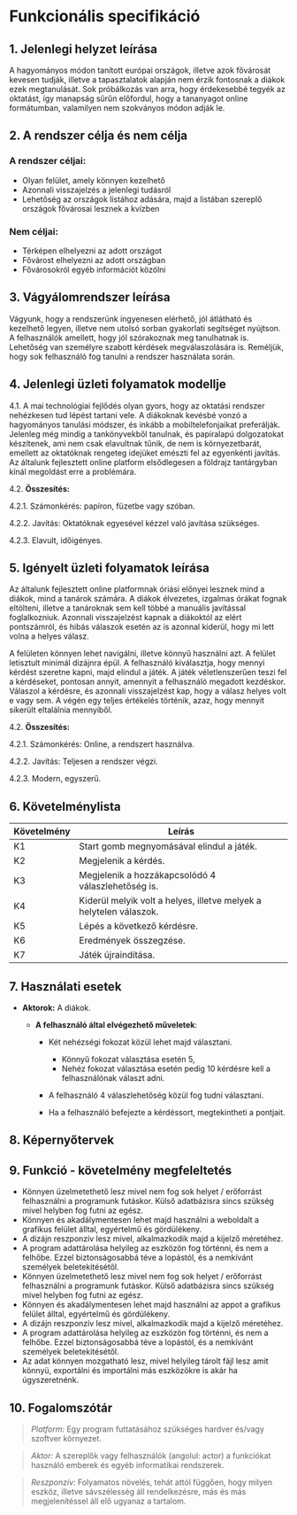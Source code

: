 # Funkcionális specifikáció

## 1. Jelenlegi helyzet leírása
A hagyományos módon tanított európai országok, illetve azok fővárosát kevesen tudják, illetve a tapasztalatok alapján nem érzik fontosnak a diákok ezek megtanulását. Sok próbálkozás van arra, hogy érdekesebbé tegyék az oktatást, így manapság sűrűn előfordul, hogy a tananyagot online formátumban, valamilyen nem szokványos módon adják le.

## 2. A rendszer célja és nem célja

### A rendszer céljai:
- Olyan felület, amely könnyen kezelhető
- Azonnali visszajelzés a jelenlegi tudásról
- Lehetőség az országok listához adására, majd a listában szereplő országok fővárosai lesznek a kvízben

### Nem céljai:
- Térképen elhelyezni az adott országot
- Fővárost elhelyezni az adott országban
- Fővárosokról egyéb információt közölni

## 3. Vágyálomrendszer leírása
Vágyunk, hogy a rendszerünk ingyenesen elérhető, jól átlátható és kezelhető legyen, illetve nem utolsó sorban gyakorlati segítséget nyújtson. A felhasználók amellett, hogy jól szórakoznak meg tanulhatnak is. Lehetőség van személyre szabott kérdések megválaszolására is. Reméljük, hogy sok felhasználó fog tanulni a rendszer használata során.

## 4. Jelenlegi üzleti folyamatok modellje
4.1. A mai technológiai fejlődés olyan gyors, hogy az oktatási rendszer nehézkesen tud lépést tartani vele. A diákoknak kevésbé vonzó a hagyományos tanulási módszer, és inkább a mobiltelefonjaikat preferálják. Jelenleg még mindig a tankönyvekből tanulnak, és papíralapú dolgozatokat készítenek, ami nem csak elavultnak tűnik, de nem is környezetbarát, emellett az oktatóknak rengeteg idejüket emészti fel az egyenkénti javítás. Az általunk fejlesztett online platform elsődlegesen a földrajz tantárgyban kínál megoldást erre a problémára.

4.2. **Összesítés:**

4.2.1. Számonkérés: papíron, füzetbe vagy szóban.

4.2.2. Javítás: Oktatóknak egyesével kézzel való javítása szükséges.

4.2.3. Elavult, időigényes.


## 5. Igényelt üzleti folyamatok leírása
Az általunk fejlesztett online platformnak óriási előnyei lesznek mind a diákok, mind a tanárok számára. A diákok élvezetes, izgalmas órákat fognak eltölteni, illetve a tanároknak sem kell többé a manuális javítással foglalkozniuk. Azonnali visszajelzést kapnak a diákoktól az elért pontszámról, és hibás válaszok esetén az is azonnal kiderül, hogy mi lett volna a helyes válasz.

A felületen könnyen lehet navigálni, illetve könnyű használni azt. A felület letisztult minimál dizájnra épül. A felhasználó kiválasztja, hogy mennyi kérdést szeretne kapni, majd elindul a játék. A játék véletlenszerűen teszi fel a kérdéseket, pontosan annyit, amennyit a felhasználó megadott kezdéskor. Válaszol a kérdésre, és azonnali visszajelzést kap, hogy a válasz helyes volt e vagy sem. A végén egy teljes értékelés történik, azaz, hogy mennyit sikerült eltalálnia mennyiből.

4.2. **Összesítés:**

4.2.1. Számonkérés: Online, a rendszert használva.

4.2.2. Javítás: Teljesen a rendszer végzi.

4.2.3. Modern, egyszerű.

## 6. Követelménylista
| Követelmény | Leírás                                                           |
|------------|------------------------------------------------------------------|
| K1         | Start gomb megnyomásával elindul a játék.                        |
| K2         | Megjelenik a kérdés.                                             |
| K3         | Megjelenik a hozzákapcsolódó 4 válaszlehetőség is.                |
| K4         | Kiderül melyik volt a helyes, illetve melyek a helytelen válaszok. |
| K5         | Lépés a következő kérdésre.                                       |
| K6         | Eredmények összegzése.                                            |
| K7         | Játék újraindítása.                                               |


## 7. Használati esetek
- **Aktorok:** A diákok.

  	 - **A felhasználó által elvégezhető műveletek**:

        -  Két nehézségi fokozat közül lehet majd választani.

  	         - Könnyű fokozat választása esetén 5,
  	         - Nehéz fokozat választása esetén pedig 10 kérdésre kell a felhasználónak választ adni.

  	    - A felhasználó 4 válaszlehetőség közül fog tudni választani.
  	    - Ha a felhasználó befejezte a kérdéssort,  megtekintheti a pontjait.

## 8. Képernyőtervek

## 9. Funkció - követelmény megfeleltetés

* Könnyen üzelmetethető lesz mivel nem fog sok helyet / erőforrást felhasználni a programunk futáskor. Külső adatbázisra sincs szükség mivel helyben fog futni az egész.
* Könnyen és akadálymentesen lehet majd használni a weboldalt a grafikus felület álltal, egyértelmű és gördülékeny. 
* A dizájn reszponzív lesz mivel, alkalmazkodik majd a kijelző méretéhez. 
* A program adattárolása helyileg az eszközön fog történni, és nem a felhőbe. Ezzel biztonságosabbá téve a lopástól, és a nemkívánt személyek beletekitésétől.
* Könnyen üzelmetethető lesz mivel nem fog sok helyet / erőforrást felhasználni a programunk futáskor. Külső adatbázisra sincs szükség mivel helyben fog futni az egész.
* Könnyen és akadálymentesen lehet majd használni az appot a grafikus felület álltal, egyértelmű és gördülékeny. 
* A dizájn reszponzív lesz mivel, alkalmazkodik majd a kijelző méretéhez. 
* A program adattárolása helyileg az eszközön fog történni, és nem a felhőbe. Ezzel biztonságosabbá téve a lopástól, és a nemkívánt személyek beletekitésétől. 
* Az adat könnyen mozgatható lesz, mivel helyileg tárolt fájl lesz amit könnyü, exportálni és importálni más eszközökre is akár ha úgyszeretnénk.


## 10. Fogalomszótár
>*Platform:* Egy program futtatásához szükséges hardver és/vagy szoftver környezet.

>*Aktor:* A szereplők vagy felhasználók (angolul: actor) a funkciókat használó emberek és egyéb informatikai rendszerek.

>*Reszponzív:* Folyamatos növelés, tehát attól függően, hogy milyen eszköz, illetve sávszélesség áll rendelkezésre, más és más megjelenítéssel áll elő ugyanaz a tartalom.
